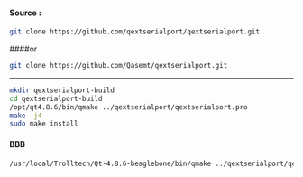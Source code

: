 #### Source :
```bash
git clone https://github.com/qextserialport/qextserialport.git
```
####or 
```bash
git clone https://github.com/Qasemt/qextserialport.git
```
____
```bash
mkdir qextserialport-build
cd qextserialport-build
/opt/qt4.8.6/bin/qmake ../qextserialport/qextserialport.pro
make -j4
sudo make install
```

#### BBB
```bash
/usr/local/Trolltech/Qt-4.8.6-beaglebone/bin/qmake ../qextserialport/qextserialport.pro
```
